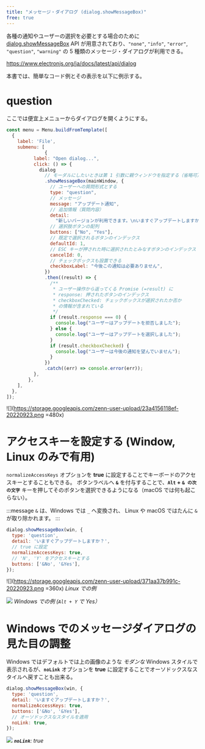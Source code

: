 ```yaml
---
title: "メッセージ・ダイアログ (dialog.showMessageBox)"
free: true
---
```


各種の通知やユーザーの選択を必要とする場合のために [dialog.showMessageBox](https://www.electronjs.org/ja/docs/latest/api/dialog#dialogshowmessageboxbrowserwindow-options) API が用意されており、`"none"`, `"info"`, `"error"`, `"question"`, `"warning"` の 5 種類のメッセージ・ダイアログが利用できる。

https://www.electronjs.org/ja/docs/latest/api/dialog

本書では、簡単なコード例とその表示を以下に例示する。

# question

ここでは便宜上メニューからダイアログを開くようにする。

```js:main.js
const menu = Menu.buildFromTemplate([
  {
    label: 'File',
    submenu: [
              {
          label: "Open dialog...",
          click: () => {
            dialog
              // モーダルにしたいときは第 1 引数に親ウィンドウを指定する（省略可）
              .showMessageBox(mainWindow, {
                // ユーザーへの質問形式とする
                type: "question",
                // メッセージ
                message: "アップデート通知",
                // 追加情報（質問内容）
                detail:
                  "新しいバージョンが利用できます。\nいますぐアップデートしますか？",
                // 選択肢ボタンの配列
                buttons: ["No", "Yes"],
                // 既定で選択されるボタンのインデックス
                defaultId: 1,
                // ESC キーが押された時に選択されたとみなすボタンのインデックス
                cancelId: 0,
                // チェックボックスも設置できる
                checkboxLabel: "今後この通知は必要ありません",
              })
              .then((result) => {
                /**
                 * ユーザー操作から返ってくる Promise (=result) に
                 * response: 押されたボタンのインデックス
                 * checkboxChecked: チェックボックスが選択されたか否か
                 * の情報が含まれている
                 */
                if (result.response === 0) {
                  console.log("ユーザーはアップデートを拒否しました");
                } else {
                  console.log("ユーザーはアップデートを選択しました");
                }
                if (result.checkboxChecked) {
                  console.log("ユーザーは今後の通知を望んでいません");
                }
              })
              .catch((err) => console.error(err));
          },
        },
    ],
  },
]);
```

![](https://storage.googleapis.com/zenn-user-upload/23a4156118ef-20220923.png =480x)

# アクセスキーを設定する (Window, Linux のみで有用)

`normalizeAccessKeys` オプションを **true** に設定することでキーボードのアクセスキーとすることもできる。
ボタンラベルへ **`&`** を付与することで、**`Alt` + `& の次の文字`** キーを押してそのボタンを選択できるようになる（macOS では何も起こらない）。

:::message
`&` は、Windows では `_` へ変換され、 Linux や macOS ではたんに `&` が取り除かれます。
:::

```js:main.js
dialog.showMessageBox(win, {
  type: 'question',
  detail: 'いますぐアップデートしますか？',
  // true に設定
  normalizeAccessKeys: true,
  // 'N', 'Y' をアクセスキーとする
  buttons: ['&No', '&Yes'],
});
```

![](https://storage.googleapis.com/zenn-user-upload/371aa37b991c-20220923.png =360x)
_Linux での例_

![](https://storage.googleapis.com/zenn-user-upload/76a0bc9bdfa4-20220923.png)
_Windows での例 (`Alt + Y` で Yes）_

# Windows でのメッセージダイアログの見た目の調整

Windows ではデフォルトでは上の画像のような _モダンな_ Windows スタイルで表示されるが、**`noLink`** オプションを **true** に設定することでオーソドックスなスタイルへ戻すことも出来る。

```js:main.js
dialog.showMessageBox(win, {
  type: 'question',
  detail: 'いますぐアップデートしますか？',
  normalizeAccessKeys: true,
  buttons: ['&No', '&Yes'],
  // オーソドックスなスタイルを適用
  noLink: true,
});
```

![](https://storage.googleapis.com/zenn-user-upload/edb5ffe020be-20220923.png)
_**`noLink`**: true_
